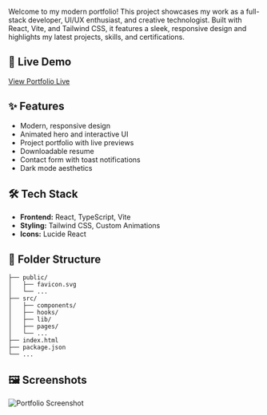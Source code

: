 Welcome to my modern portfolio! This project showcases my work as a full-stack developer, UI/UX enthusiast, and creative technologist. Built with React, Vite, and Tailwind CSS, it features a sleek, responsive design and highlights my latest projects, skills, and certifications.

## 🚀 Live Demo

[View Portfolio Live](https://silver-wbsite.vercel.app/)

## ✨ Features
- Modern, responsive design
- Animated hero and interactive UI
- Project portfolio with live previews
- Downloadable resume
- Contact form with toast notifications
- Dark mode aesthetics

## 🛠️ Tech Stack
- **Frontend:** React, TypeScript, Vite
- **Styling:** Tailwind CSS, Custom Animations
- **Icons:** Lucide React

## 📁 Folder Structure
```
├── public/
│   ├── favicon.svg
│   └── ...
├── src/
│   ├── components/
│   ├── hooks/
│   ├── lib/
│   ├── pages/
│   └── ...
├── index.html
├── package.json
└── ...
```

## 🖼️ Screenshots
![Portfolio Screenshot](https://h.top4top.io/p_3467ut8ln1.png)
